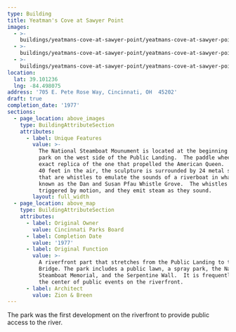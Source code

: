 ```yaml
---
type: Building
title: Yeatman's Cove at Sawyer Point
images:
  - >-
    buildings/yeatmans-cove-at-sawyer-point/yeatmans-cove-at-sawyer-point-0_t7gll3
  - >-
    buildings/yeatmans-cove-at-sawyer-point/yeatmans-cove-at-sawyer-point-1_iurs7w
  - >-
    buildings/yeatmans-cove-at-sawyer-point/yeatmans-cove-at-sawyer-point-2_uvk3fz
location:
  lat: 39.101236
  lng: -84.498075
address: '705 E. Pete Rose Way, Cincinnati, OH  45202'
draft: true
completion_date: '1977'
sections:
  - page_location: above_images
    type: BuildingAttributeSection
    attributes:
      - label: Unique Features
        value: >-
          The National Steamboat Mounument is located at the beginning of the
          park on the west side of the Public Landing.  The paddle wheel is an
          exact replica of the one that propelled the American Queen.  Suspended
          40 feet in the air, the sculpture is surrounded by 24 metal stacks
          that are whistles to emulate the sounds of a riverboat in what is
          known as the Dan and Susan Pfau Whistle Grove.  The whistles are
          triggered by motion, and they emit steam as they sound.
        layout: full_width
  - page_location: above_map
    type: BuildingAttributeSection
    attributes:
      - label: Original Owner
        value: Cincinnati Parks Board
      - label: Completion Date
        value: '1977'
      - label: Original Function
        value: >-
          A riverfront part that stretches from the Public Landing to the L&N
          Bridge. The park includes a public lawn, a spray park, the National
          Steamboat Memorial, and the Serpentine Wall.  It is frequently used as
          the center of public events on the riverfront.
      - label: Architect
        value: Zion & Breen
---
```


The park was the first development on the riverfront to provide public access to the river.
